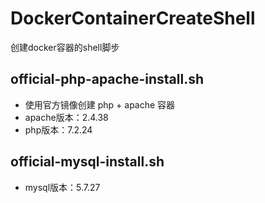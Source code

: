 # DockerContainerCreateShell
创建docker容器的shell脚步

## official-php-apache-install.sh
* 使用官方镜像创建 php + apache 容器
* apache版本：2.4.38
* php版本：7.2.24

## official-mysql-install.sh
* mysql版本：5.7.27
